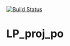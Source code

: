 [![Build Status](https://travis-ci.org/paul604/LP_proj_po.svg?branch=master)](https://travis-ci.org/paul604/LP_proj_po)

# LP_proj_po
